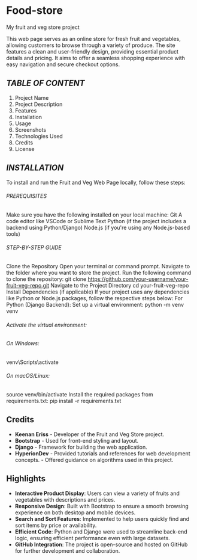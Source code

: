 # Food-store

My fruit and veg store project

This web page serves as an online store for fresh fruit and vegetables, allowing customers to browse through a variety of produce. The site features a clean and user-friendly design, providing essential product details and pricing. It aims to offer a seamless shopping experience with easy navigation and secure checkout options.

## *TABLE OF CONTENT*
1. Project Name
2. Project Description
3. Features
4. Installation
5. Usage
6. Screenshots
7. Technologies Used
8. Credits
9. License

## *INSTALLATION*
To install and run the Fruit and Veg Web Page locally, follow these steps:

###### *PREREQUISITES*
Make sure you have the following installed on your local machine:
Git
A code editor like VSCode or Sublime Text
Python (if the project includes a backend using Python/Django)
Node.js (if you're using any Node.js-based tools)

###### *STEP-BY-STEP GUIDE*
Clone the Repository
Open your terminal or command prompt.
Navigate to the folder where you want to store the project.
Run the following command to clone the repository:
git clone https://github.com/your-username/your-fruit-veg-repo.git
Navigate to the Project Directory
cd your-fruit-veg-repo
Install Dependencies (if applicable) If your project uses any dependencies like Python or Node.js packages, follow the respective steps below:
For Python (Django Backend):
Set up a virtual environment:
python -m venv venv

###### Activate the virtual environment:
###### On Windows:
venv\Scripts\activate

###### On macOS/Linux:
source venv/bin/activate
Install the required packages from requirements.txt:
pip install -r requirements.txt


## Credits

- **Keenan Eriss** - Developer of the Fruit and Veg Store project.
- **Bootstrap** - Used for front-end styling and layout.
- **Django** - Framework for building the web application.
- **HyperionDev** - Provided tutorials and references for web development concepts.
                  - Offered guidance on algorithms used in this project.

## Highlights

- **Interactive Product Display**: Users can view a variety of fruits and vegetables with descriptions and prices.
- **Responsive Design**: Built with Bootstrap to ensure a smooth browsing experience on both desktop and mobile devices.
- **Search and Sort Features**: Implemented to help users quickly find and sort items by price or availability.
- **Efficient Code**: Python and Django were used to streamline back-end logic, ensuring efficient performance even with large datasets.
- **GitHub Integration**: The project is open-source and hosted on GitHub for further development and collaboration.
